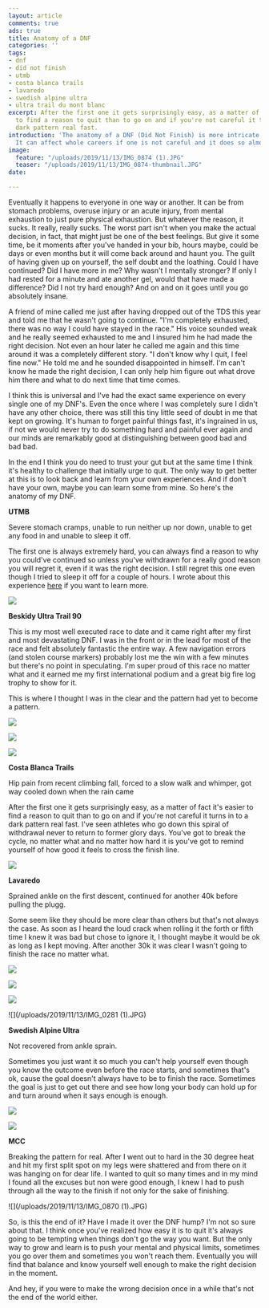 ```yaml
---
layout: article
comments: true
ads: true
title: Anatomy of a DNF
categories: ''
tags:
- dnf
- did not finish
- utmb
- costa blanca trails
- lavaredo
- swedish alpine ultra
- ultra trail du mont blanc
excerpt: After the first one it gets surprisingly easy, as a matter of fact it's easier
  to find a reason to quit than to go on and if you're not careful it turns into a
  dark pattern real fast.
introduction: 'The anatomy of a DNF (Did Not Finish) is more intricate than one thinks.
  It can affect whole careers if one is not careful and it does so almost unseeingly. '
image:
  feature: "/uploads/2019/11/13/IMG_0874 (1).JPG"
  teaser: "/uploads/2019/11/13/IMG_0874-thumbnail.JPG"
date: 

---
```

Eventually it happens to everyone in one way or another. It can be from stomach problems, overuse injury or an acute injury, from mental exhaustion to just pure physical exhaustion. But whatever the reason, it sucks. It really, really sucks. The worst part isn't when you make the actual decision, in fact, that might just be one of the best feelings. But give it some time, be it moments after you've handed in your bib, hours maybe, could be days or even months but it will come back around and haunt you. The guilt of having given up on yourself, the self doubt and the loathing. Could I have continued? Did I have more in me? Why wasn't I mentally stronger? If only I had rested for a minute and ate another gel, would that have made a difference? Did I not try hard enough? And on and on it goes until you go absolutely insane.

A friend of mine called me just after having dropped out of the TDS this year and told me that he wasn't going to continue. "I'm completely exhausted, there was no way I could have stayed in the race." His voice sounded weak and he really seemed exhausted to me and I insured him he had made the right decision. Not even an hour later he called me again and this time around it was a completely different story. "I don't know why I quit, I feel fine now." He told me and he sounded disappointed in himself. I'm can't know he made the right decision, I can only help him figure out what drove him there and what to do next time that time comes.

I think this is universal and I've had the exact same experience on every single one of my DNF's. Even the once where I was completely sure I didn't have any other choice, there was still this tiny little seed of doubt in me that kept on growing. It's human to forget painful things fast, it's ingrained in us, if not we would never try to do something hard and painful ever again and our minds are remarkably good at distinguishing between good bad and bad bad.

In the end I think you do need to trust your gut but at the same time I think it's healthy to challenge that initially urge to quit. The only way to get better at this is to look back and learn from your own experiences. And if don't have your own, maybe you can learn some from mine. So here's the anatomy of my DNF.

**UTMB**

Severe stomach cramps, unable to run neither up nor down, unable to get any food in and unable to sleep it off.

The first one is always extremely hard, you can always find a reason to why you could've continued so unless you've withdrawn for a really good reason you will regret it, even if it was the right decision. I still regret this one even though I tried to sleep it off for a couple of hours. I wrote about this experience [here](http://desolaterunner.com/journal/race-report-utmb-2018/ "Race report utmb 2018") if you want to learn more.

![](/uploads/2019/11/13/IMG_8154.JPG)

**Beskidy Ultra Trail 90**

This is my most well executed race to date and it came right after my first and most devastating DNF. I was in the front or in the lead for most of the race and felt absolutely fantastic the entire way. A few navigation errors (and stolen course markers) probably lost me the win with a few minutes but there's no point in speculating. I'm super proud of this race no matter what and it earned me my first international podium and a great big fire log trophy to show for it.

This is where I thought I was in the clear and the pattern had yet to become a pattern.

![](/uploads/2019/11/13/43031871_2215647272014492_5760988927188008960_o.JPG)

![](/uploads/2019/11/13/42918026_1896725840419631_6432022668916031488_o.JPG)

![](/uploads/2019/11/13/43062476_2215643495348203_8523210436810637312_o.JPG)

**Costa Blanca Trails**

Hip pain from recent climbing fall, forced to a slow walk and whimper, got way cooled down when the rain came

After the first one it gets surprisingly easy, as a matter of fact it's easier to find a reason to quit than to go on and if you're not careful it turns in to a dark pattern real fast. I've seen athletes who go down this spiral of withdrawal never to return to former glory days. You've got to break the cycle, no matter what and no matter how hard it is you've got to remind yourself of how good it feels to cross the finish line.

![](/uploads/2019/11/13/IMG_8588.JPG)

**Lavaredo**

Sprained ankle on the first descent, continued for another 40k before pulling the plugg.

Some seem like they should be more clear than others but that's not always the case. As soon as I heard the loud crack when rolling it the forth or fifth time I knew it was bad but chose to ignore it, I thought maybe it would be ok as long as I kept moving. After another 30k it was clear I wasn't going to finish the race no matter what.

![](/uploads/2019/11/13/IMG_0265.JPG)

![](/uploads/2019/11/13/IMG_0115.JPG)

![](/uploads/2019/11/13/IMG_0074.JPG)

![](/uploads/2019/11/13/IMG_0281 (1).JPG)

**Swedish Alpine Ultra**

Not recovered from ankle sprain.

Sometimes you just want it so much you can't help yourself even though you know the outcome even before the race starts, and sometimes that's ok, cause the goal doesn't always have to be to finish the race. Sometimes the goal is just to get out there and see how long your body can hold up for and turn around when it says enough is enough.

![](/uploads/2019/11/13/IMG_0443.JPG)

![](/uploads/2019/11/13/IMG_0464.JPG)

**MCC**

Breaking the pattern for real. After I went out to hard in the 30 degree heat and hit my first split spot on my legs were shattered and from there on it was hanging on for dear life. I wanted to quit so many times and in my mind I found all the excuses but non were good enough, I knew I had to push through all the way to the finish if not only for the sake of finishing.

![](/uploads/2019/11/13/IMG_0870 (1).JPG)

So, is this the end of it? Have I made it over the DNF hump? I'm not so sure about that. I think once you've realized how easy it is to quit it's always going to be tempting when things don't go the way you want. But the only way to grow and learn is to push your mental and physical limits, sometimes you go over them and sometimes you won't reach them. Eventually you will find that balance and know yourself well enough to make the right decision in the moment.

And hey, if you were to make the wrong decision once in a while that's not the end of the world either.